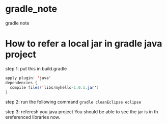 # gradle_note
gradle note

# How to refer a local jar in gradle java project


step 1: put this in build.gradle
```java
apply plugin: 'java'
dependencies {
  compile files('libs/myhello-1.0.1.jar') 
}
``` 
step 2: run the following command
`gradle cleanEclipse eclipse`

step 3: referesh you java project
You should be able to see the jar is in th ereferenced libraries now.


